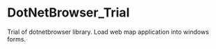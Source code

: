 # DotNetBrowser_Trial
Trial of dotnetbrowser library.  Load web map application into windows forms. 

